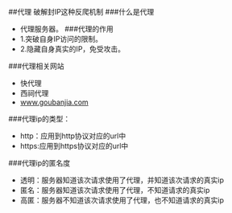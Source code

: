 ##代理
    破解封IP这种反爬机制
###什么是代理
- 代理服务器。
###代理的作用
- 1.突破自身IP访问的限制。
- 2.隐藏自身真实的IP，免受攻击。

###代理相关网站
- 快代理
- 西祠代理
- www.goubanjia.com

###代理ip的类型：
- http：应用到http协议对应的url中
- https:应用到https协议对应的url中

###代理ip的匿名度
- 透明：服务器知道该次请求使用了代理，并知道该次请求的真实ip
- 匿名：服务器知道该次请求使用了代理，不知道请求的真实ip
- 高匿：服务器不知道该次请求使用了代理，也不知道请求的真实ip
